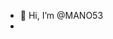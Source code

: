 - 👋 Hi, I’m @MANO53
- 

<!---
MANO53/MANO53 is a ✨ special ✨ repository because its `README.md` (this file) appears on your GitHub profile.
You can click the Preview link to take a look at your changes.
--->
